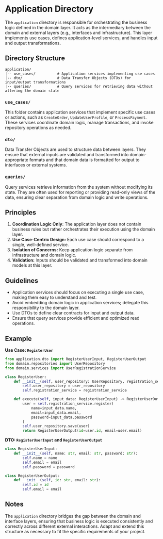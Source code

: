 # Application Directory

The `application` directory is responsible for orchestrating the business logic defined in the domain layer. It acts as the intermediary between the domain and external layers (e.g., interfaces and infrastructure). This layer implements use cases, defines application-level services, and handles input and output transformations.

## Directory Structure

```
application/
|-- use_cases/          # Application services implementing use cases
|-- dto/                # Data Transfer Objects (DTOs) for input/output transformations
|-- queries/            # Query services for retrieving data without altering the domain state
```

### `use_cases/`
This folder contains application services that implement specific use cases or actions, such as `CreateOrder`, `UpdateUserProfile`, or `ProcessPayment`. These services coordinate domain logic, manage transactions, and invoke repository operations as needed.

### `dto/`
Data Transfer Objects are used to structure data between layers. They ensure that external inputs are validated and transformed into domain-appropriate formats and that domain data is formatted for output to interfaces or external systems.

### `queries/`
Query services retrieve information from the system without modifying its state. They are often used for reporting or providing read-only views of the data, ensuring clear separation from domain logic and write operations.

## Principles
1. **Coordination Logic Only:** The application layer does not contain business rules but rather orchestrates their execution using the domain layer.
2. **Use Case-Centric Design:** Each use case should correspond to a single, well-defined service.
3. **Isolation of Concerns:** Keep application logic separate from infrastructure and domain logic.
4. **Validation:** Inputs should be validated and transformed into domain models at this layer.

## Guidelines
- Application services should focus on executing a single use case, making them easy to understand and test.
- Avoid embedding domain logic in application services; delegate this responsibility to the domain layer.
- Use DTOs to define clear contracts for input and output data.
- Ensure that query services provide efficient and optimized read operations.

## Example
**Use Case: `RegisterUser`**
```python
from application.dto import RegisterUserInput, RegisterUserOutput
from domain.repositories import UserRepository
from domain.services import UserRegistrationService

class RegisterUser:
    def __init__(self, user_repository: UserRepository, registration_service: UserRegistrationService):
        self.user_repository = user_repository
        self.registration_service = registration_service

    def execute(self, input_data: RegisterUserInput) -> RegisterUserOutput:
        user = self.registration_service.register(
            name=input_data.name,
            email=input_data.email,
            password=input_data.password
        )
        self.user_repository.save(user)
        return RegisterUserOutput(id=user.id, email=user.email)
```

**DTO: `RegisterUserInput` and `RegisterUserOutput`**
```python
class RegisterUserInput:
    def __init__(self, name: str, email: str, password: str):
        self.name = name
        self.email = email
        self.password = password

class RegisterUserOutput:
    def __init__(self, id: str, email: str):
        self.id = id
        self.email = email
```

## Notes
The `application` directory bridges the gap between the domain and interface layers, ensuring that business logic is executed consistently and correctly across different external interactions. Adapt and extend this structure as necessary to fit the specific requirements of your project.

